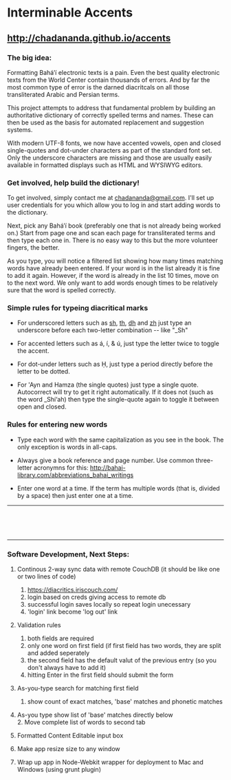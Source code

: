 # Interminable Accents

## http://chadananda.github.io/accents


### The big idea:

Formatting Bahá’í electronic texts is a pain. Even the best quality electronic texts from the World Center contain thousands of errors. And by far the most common type of error is the darned diacritcals on all those transliterated Arabic and Persian terms.

This project attempts to address that fundamental problem by building an authoritative dictionary of correctly spelled terms and names. These can then be used as the basis for automated replacement and suggestion systems.

With modern UTF-8 fonts, we now have accented vowels, open and closed single-quotes and dot-under characters as part of the standard font set. Only the underscore characters are missing and those are usually easily available in formatted displays such as HTML and WYSIWYG editors.



### Get involved, help build the dictionary!

To get involved, simply contact me at <chadananda@gmail.com>. I'll set up user credentials for you which allow you to log in and start adding words to the dictionary.

Next, pick any Bahá’í book (preferably one that is not already being worked on.) Start from page one and scan each page for transliterated terms and then type each one in. There is no easy way to this but the more volunteer fingers, the better.

As you type, you will notice a filtered list showing how many times matching words have already been entered. If your word is in the list already it is fine to add it again. However, if the word is already in the list 10 times, move on to the next word. We only want to add words enough times to be relatively sure that the word is spelled correctly.



### Simple rules for typeing diacritical marks

* For underscored letters such as <u>sh</u>, <u>th</u>, <u>dh</u> and <u>zh</u> just type an underscore before each two-letter combination -- like "_Sh"

* For accented letters such as á, í, & ú, just type the letter twice to toggle the accent.

* For dot-under letters such as Ḥ, just type a period directly before the letter to be dotted.

* For 'Ayn and Hamza (the single quotes) just type a single quote. Autocorrect will try to get it right automatically. If it does not (such as the word _Shí‘ah) then type the single-quote again to toggle it between open and closed.



### Rules for entering new words

* Type each word with the same capitalization as you see in the book. The only exception is words in all-caps.

* Always give a book reference and page number. Use common three-letter acronymns for this: http://bahai-library.com/abbreviations_bahai_writings

* Enter one word at a time. If the term has multiple words (that is, divided by a space) then just enter one at a time.



------------------------

<br><br><br>
 
------------------------


### Software Development, Next Steps:

1. Continous 2-way sync data with remote CouchDB (it should be like one or two lines of code)
    1.  https://diacritics.iriscouch.com/
    2.  login based on creds giving access to remote db
    3.  successful login saves locally so repeat login unecessary
    4.  'login' link become 'log out' link

1. Validation rules 
    1. both fields are required
    1. only one word on first field (if first field has two words, they are split and added seperately
    1. the second field has the default valut of the previous entry (so you don't always have to add it)
    1. hitting Enter in the first field should submit the form

1. As-you-type search for matching first field
    1. show count of exact matches, 'base' matches and phonetic matches 

1. As-you type show list of 'base' matches directly below  
    2. Move complete list of words to second tab

1. Formatted Content Editable input box

1. Make app resize size to any window

1. Wrap up app in Node-Webkit wrapper for deployment to Mac and Windows (using grunt plugin)
